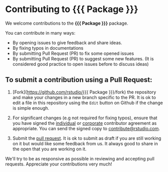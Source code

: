 # Contributing to {{{ Package }}}

We welcome contributions to the **{{{ Package }}}** package. 

You can contribute in many ways: 

* By opening issues to give feedback and share ideas.
* By fixing typos in documentations
* By submitting Pull Request (PR) to fix some opened issues
* By submitting Pull Request (PR) to suggest some new features. (It is considered good practice to open issues before to discuss ideas)

## To submit a contribution using a Pull Request:

1.  [Fork](https://github.com/rstudio/{{{ Package }}}/fork) the repository and make your changes in a new branch specific to the PR. It is ok to edit a file in this repository using the `Edit` button on Github if the change is simple enough.

2. For significant changes (e.g not required for fixing typos), ensure that you have signed the [individual](https://posit.co/wp-content/uploads/2023/04/2023-03-13_TC_Indiv_contrib_agreement.pdf) or [corporate](https://posit.co/wp-content/uploads/2023/04/2023-03-13_TC_Corp_contrib_agreement.pdf) contributor agreement as appropriate. You can send the signed copy to <contribute@rstudio.com>.

3.  Submit the [pull request](https://help.github.com/articles/using-pull-requests). It is ok to submit as draft if you are still working on it but would like some feedback from us. It always good to share in the open that you are working on it.

We'll try to be as responsive as possible in reviewing and accepting pull requests. Appreciate your contributions very much!
